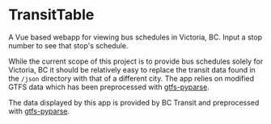 # TransitTable
A Vue based webapp for viewing bus schedules in Victoria, BC. Input a stop number to see that stop's schedule.

While the current scope of this project is to provide bus schedules solely for Victoria, BC it should be relatively easy to replace the transit data found in the `/json` directory with that of a different city. The app relies on modified GTFS data which has been preprocessed with [gtfs-pyparse](https://github.com/noahwc/gtfs-pyparse).

The data displayed by this app is provided by BC Transit and preprocessed with [gtfs-pyparse](https://github.com/noahwc/gtfs-pyparse).

